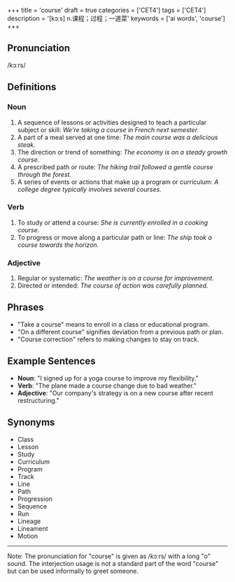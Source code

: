 +++
title = 'course'
draft = true
categories = ['CET4']
tags = ['CET4']
description = '[kɔːs] n.课程；过程；一道菜'
keywords = ['ai words', 'course']
+++

## Pronunciation
/kɔːrs/

## Definitions
### Noun
1. A sequence of lessons or activities designed to teach a particular subject or skill: *We're taking a course in French next semester.*
2. A part of a meal served at one time: *The main course was a delicious steak.*
3. The direction or trend of something: *The economy is on a steady growth course.*
4. A prescribed path or route: *The hiking trail followed a gentle course through the forest.*
5. A series of events or actions that make up a program or curriculum: *A college degree typically involves several courses.*

### Verb
1. To study or attend a course: *She is currently enrolled in a cooking course.*
2. To progress or move along a particular path or line: *The ship took a course towards the horizon.*

### Adjective
1. Regular or systematic: *The weather is on a course for improvement.*
2. Directed or intended: *The course of action was carefully planned.*

## Phrases
- "Take a course" means to enroll in a class or educational program.
- "On a different course" signifies deviation from a previous path or plan.
- "Course correction" refers to making changes to stay on track.

## Example Sentences
- **Noun**: "I signed up for a yoga course to improve my flexibility."
- **Verb**: "The plane made a course change due to bad weather."
- **Adjective**: "Our company's strategy is on a new course after recent restructuring."

## Synonyms
- Class
- Lesson
- Study
- Curriculum
- Program
- Track
- Line
- Path
- Progression
- Sequence
- Run
- Lineage
- Lineament
- Motion

---

Note: The pronunciation for "course" is given as /kɔːrs/ with a long "o" sound. The interjection usage is not a standard part of the word "course" but can be used informally to greet someone.
